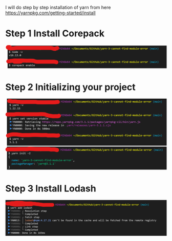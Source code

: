 I will do step by step installation of yarn from here  https://yarnpkg.com/getting-started/install

# Step 1 Install Corepack
![step 1](./images/step1.png)

# Step 2 Initializing your project
![step 2](./images/step2.png)
![step 2](./images/step2_init.png)

# Step 3 Install Lodash
![step 2](./images/step3.png)
